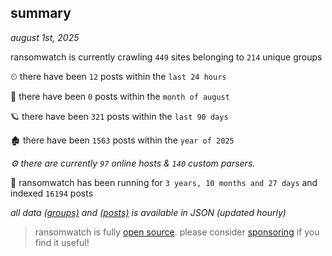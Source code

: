 
## summary
_august 1st, 2025_

ransomwatch is currently crawling `449` sites belonging to `214` unique groups

⏲ there have been `12` posts within the `last 24 hours`

🦈 there have been `0` posts within the `month of august`

🪐 there have been `321` posts within the `last 90 days`

🏚 there have been `1563` posts within the `year of 2025`

_⚙️ there are currently `97` online hosts & `140` custom parsers._

🦕 ransomwatch has been running for `3 years, 10 months and 27 days` and indexed `16194` posts

_all data  [(groups)](http://ransomwhat.telemetry.ltd/groups) and [(posts)](http://ransomwhat.telemetry.ltd/posts) is available in JSON (updated hourly)_

> ransomwatch is fully [open source](https://github.com/joshhighet/ransomwatch#ransomwatch--). please consider [sponsoring](https://github.com/sponsors/joshhighet) if you find it useful!
